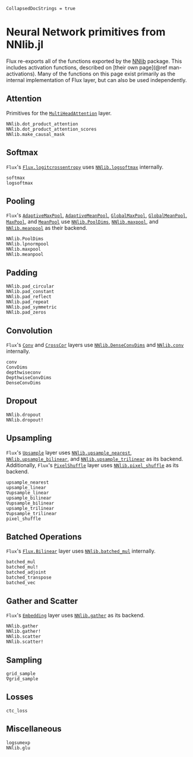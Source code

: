 ```@meta
CollapsedDocStrings = true
```

# Neural Network primitives from NNlib.jl

Flux re-exports all of the functions exported by the [NNlib](https://github.com/FluxML/NNlib.jl) package. This includes activation functions, described on [their own page](@ref man-activations). Many of the functions on this page exist primarily as the internal implementation of Flux layer, but can also be used independently.


## Attention

Primitives for the [`MultiHeadAttention`](@ref) layer.

```@docs
NNlib.dot_product_attention
NNlib.dot_product_attention_scores
NNlib.make_causal_mask
```

## Softmax

`Flux`'s [`Flux.logitcrossentropy`](@ref) uses [`NNlib.logsoftmax`](@ref) internally.

```@docs
softmax
logsoftmax
```

## Pooling

`Flux`'s [`AdaptiveMaxPool`](@ref), [`AdaptiveMeanPool`](@ref), [`GlobalMaxPool`](@ref), [`GlobalMeanPool`](@ref), 
[`MaxPool`](@ref), and [`MeanPool`](@ref) use [`NNlib.PoolDims`](@ref), [`NNlib.maxpool`](@ref), and [`NNlib.meanpool`](@ref) as their backend.

```@docs
NNlib.PoolDims
NNlib.lpnormpool
NNlib.maxpool
NNlib.meanpool
```

## Padding

```@docs
NNlib.pad_circular
NNlib.pad_constant
NNlib.pad_reflect
NNlib.pad_repeat
NNlib.pad_symmetric
NNlib.pad_zeros
```

## Convolution

`Flux`'s [`Conv`](@ref) and [`CrossCor`](@ref) layers use [`NNlib.DenseConvDims`](@ref) and [`NNlib.conv`](@ref) internally. 

```@docs
conv
ConvDims
depthwiseconv
DepthwiseConvDims
DenseConvDims
```

## Dropout

```@docs
NNlib.dropout
NNlib.dropout!
```

## Upsampling

`Flux`'s [`Upsample`](@ref) layer uses [`NNlib.upsample_nearest`](@ref), [`NNlib.upsample_bilinear`](@ref), and [`NNlib.upsample_trilinear`](@ref) as its backend. Additionally, `Flux`'s [`PixelShuffle`](@ref) layer uses [`NNlib.pixel_shuffle`](@ref) as its backend.

```@docs
upsample_nearest
upsample_linear
∇upsample_linear
upsample_bilinear
∇upsample_bilinear
upsample_trilinear
∇upsample_trilinear
pixel_shuffle
```

## Batched Operations

`Flux`'s [`Flux.Bilinear`](@ref) layer uses [`NNlib.batched_mul`](@ref) internally.

```@docs
batched_mul
batched_mul!
batched_adjoint
batched_transpose
batched_vec
```

## Gather and Scatter

`Flux`'s [`Embedding`](@ref) layer uses [`NNlib.gather`](@ref) as its backend.

```@docs
NNlib.gather
NNlib.gather!
NNlib.scatter
NNlib.scatter!
```

## Sampling

```@docs
grid_sample
∇grid_sample
```

## Losses

```@docs
ctc_loss
```

## Miscellaneous

```@docs
logsumexp
NNlib.glu
```
